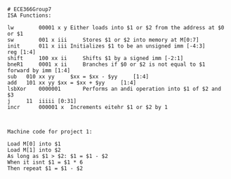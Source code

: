 	# ECE366Group7
	ISA Functions:

	lw        00001 x y	Either loads into $1 or $2 from the address at $0 or $1
	sw        001 x iii  	Stores $1 or $2 into memory at M[0:7]
	init      011 x iii	Initializes $1 to be an unsigned imm [-4:3]		reg [1:4]
	shift 	  100 xx ii    	Shifts $1 by a signed imm [-2:1]
	bneR1     0001 x ii    	Branches if $0 or $2 is not equal to $1 forward by imm [1:4]
	sub	  010 xx yy 	$xx = $xx - $yy		[1:4]
	add	  101 xx yy	$xx = $xx + $yy		[1:4]
	lsbXor	  0000001     	Performs an andi operation into $1 of $2 and $3
	j	  11  iiiii	[0:31]														incr	  000001 x	Increments eitehr $1 or $2 by 1
	


	Machine code for project 1:

	Load M[0] into $1
	Load M[1] into $2
	As long as $1 > $2: $1 = $1 - $2
	When it isnt $1 = $1 * 6
	Then repeat $1 = $1 - $2
